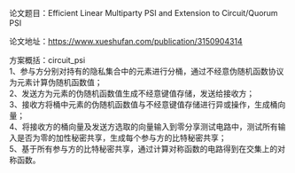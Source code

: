 论文题目：Efficient Linear Multiparty PSI and Extension to Circuit/Quorum PSI

论文地址：https://www.xueshufan.com/publication/3150904314

方案概括：circuit_psi<br>
1、参与方分别对持有的隐私集合中的元素进行分桶，通过不经意伪随机函数协议为元素计算伪随机函数值；<br>
2、发送方为元素的伪随机函数值生成不经意键值存储，发送给接收方；<br>
3、接收方将桶中元素的伪随机函数值与不经意键值存储进行异或操作，生成桶向量；<br>
4、将接收方的桶向量及发送方选取的向量输入到零分享测试电路中，测试所有输入是否为零的加性秘密共享，生成每个参与方的比特秘密共享；<br>
5、基于所有参与方的比特秘密共享，通过计算对称函数的电路得到在交集上的对称函数。<br>
